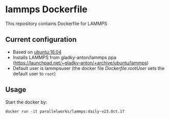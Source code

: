 lammps Dockerfile
=================

This repository contains Dockerfile for LAMMPS

Current configuration
---------------------

-   Based on [ubuntu:16.04](https://hub.docker.com/r/library/ubuntu/)
-   Installs LAMMPS from gladky-anton/lammps ppa (<https://launchpad.net/~gladky-anton/+archive/ubuntu/lammps>)
-   Default user is lammpsuser (the docker file *Dockerfile.rootUser* sets the default user to `root`)

Usage
-----

Start the docker by:

``` example
docker run -it parallelworks/lammps:daily-v23.Oct.17
```
